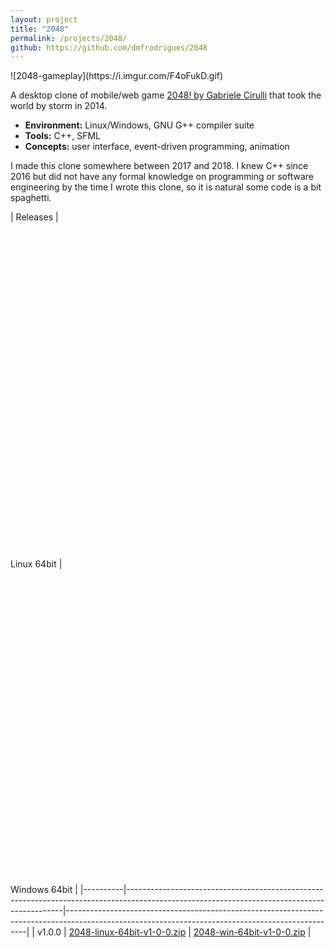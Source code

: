 ```yaml
---
layout: project
title: "2048"
permalink: /projects/2048/
github: https://github.com/dmfrodrigues/2048
---
```


<div class="scroll" markdown="1">
![2048-gameplay](https://i.imgur.com/F4oFukD.gif)
</div>

A desktop clone of mobile/web game [2048! by Gabriele Cirulli](https://github.com/gabrielecirulli/2048/) that took the world by storm in 2014.

- **Environment:** Linux/Windows, GNU G++ compiler suite
- **Tools:** C++, SFML
- **Concepts:** user interface, event-driven programming, animation

I made this clone somewhere between 2017 and 2018. I knew C++ since 2016 but did not have any formal knowledge on programming or software engineering by the time I wrote this clone, so it is natural some code is a bit spaghetti.

| Releases | <svg class="svg-icon-medium" viewBox="1 0 15 16"><use xlink:href="{{ '/assets/linux.svg#linux' | relative_url }}"></use></svg> Linux 64bit | <svg class="svg-icon-medium" viewBox="0 0 16 16"><use xlink:href="{{ '/assets/windows.svg#windows' | relative_url }}"></use></svg> Windows 64bit |
|----------|--------------------------------------------------------------------------------------------------------------------------------------------|--------------------------------------------------------------------------------------------------------------------------------------------------|
| v1.0.0   | [2048-linux-64bit-v1-0-0.zip](https://github.com/dmfrodrigues/2048/releases/download/v1.0.0/2048-linux-64bit-v1-0-0.zip)                   | [2048-win-64bit-v1-0-0.zip](https://github.com/dmfrodrigues/2048/releases/download/v1.0.0/2048-win-64bit-v1-0-0.zip)                             |
